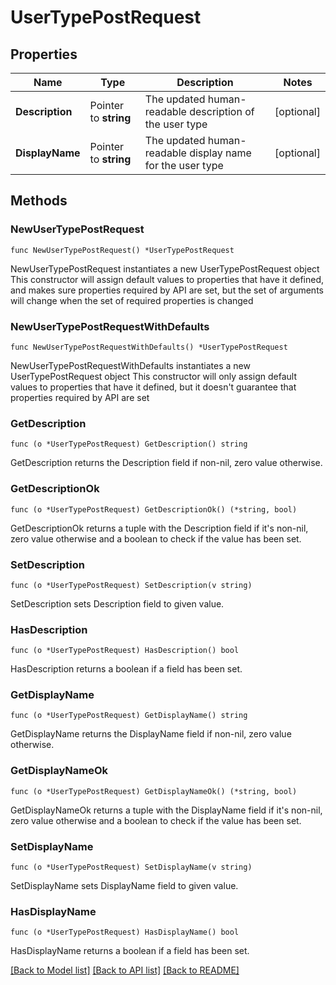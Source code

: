 # UserTypePostRequest

## Properties

Name | Type | Description | Notes
------------ | ------------- | ------------- | -------------
**Description** | Pointer to **string** | The updated human-readable description of the user type | [optional] 
**DisplayName** | Pointer to **string** | The updated human-readable display name for the user type | [optional] 

## Methods

### NewUserTypePostRequest

`func NewUserTypePostRequest() *UserTypePostRequest`

NewUserTypePostRequest instantiates a new UserTypePostRequest object
This constructor will assign default values to properties that have it defined,
and makes sure properties required by API are set, but the set of arguments
will change when the set of required properties is changed

### NewUserTypePostRequestWithDefaults

`func NewUserTypePostRequestWithDefaults() *UserTypePostRequest`

NewUserTypePostRequestWithDefaults instantiates a new UserTypePostRequest object
This constructor will only assign default values to properties that have it defined,
but it doesn't guarantee that properties required by API are set

### GetDescription

`func (o *UserTypePostRequest) GetDescription() string`

GetDescription returns the Description field if non-nil, zero value otherwise.

### GetDescriptionOk

`func (o *UserTypePostRequest) GetDescriptionOk() (*string, bool)`

GetDescriptionOk returns a tuple with the Description field if it's non-nil, zero value otherwise
and a boolean to check if the value has been set.

### SetDescription

`func (o *UserTypePostRequest) SetDescription(v string)`

SetDescription sets Description field to given value.

### HasDescription

`func (o *UserTypePostRequest) HasDescription() bool`

HasDescription returns a boolean if a field has been set.

### GetDisplayName

`func (o *UserTypePostRequest) GetDisplayName() string`

GetDisplayName returns the DisplayName field if non-nil, zero value otherwise.

### GetDisplayNameOk

`func (o *UserTypePostRequest) GetDisplayNameOk() (*string, bool)`

GetDisplayNameOk returns a tuple with the DisplayName field if it's non-nil, zero value otherwise
and a boolean to check if the value has been set.

### SetDisplayName

`func (o *UserTypePostRequest) SetDisplayName(v string)`

SetDisplayName sets DisplayName field to given value.

### HasDisplayName

`func (o *UserTypePostRequest) HasDisplayName() bool`

HasDisplayName returns a boolean if a field has been set.


[[Back to Model list]](../README.md#documentation-for-models) [[Back to API list]](../README.md#documentation-for-api-endpoints) [[Back to README]](../README.md)


